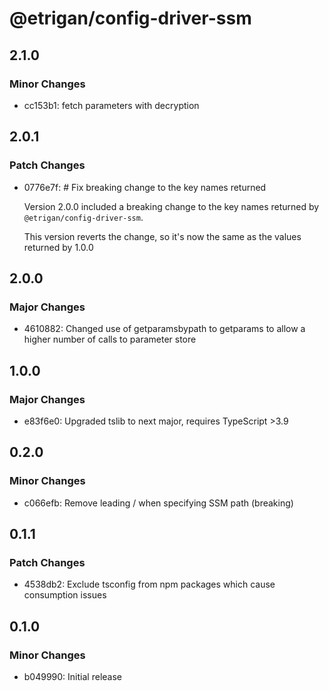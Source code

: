 # @etrigan/config-driver-ssm

## 2.1.0

### Minor Changes

- cc153b1: fetch parameters with decryption

## 2.0.1

### Patch Changes

- 0776e7f: # Fix breaking change to the key names returned

  Version 2.0.0 included a breaking change to the key names returned by `@etrigan/config-driver-ssm`.

  This version reverts the change, so it's now the same as the values returned by 1.0.0

## 2.0.0

### Major Changes

- 4610882: Changed use of getparamsbypath to getparams to allow a higher number of calls to parameter store

## 1.0.0

### Major Changes

- e83f6e0: Upgraded tslib to next major, requires TypeScript >3.9

## 0.2.0

### Minor Changes

- c066efb: Remove leading / when specifying SSM path (breaking)

## 0.1.1

### Patch Changes

- 4538db2: Exclude tsconfig from npm packages which cause consumption issues

## 0.1.0

### Minor Changes

- b049990: Initial release

